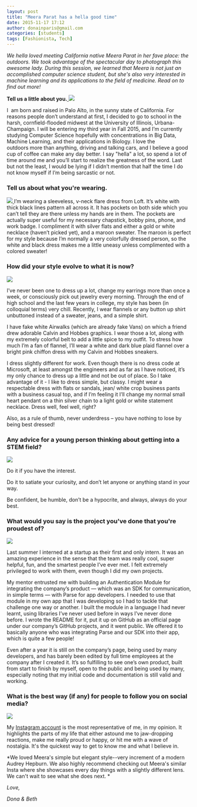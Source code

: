 ```yaml
---
layout: post
title: "Meera Parat has a hella good time"
date: 2015-11-17 17:12
author: donainparis@gmail.com
categories: [students]
tags: [Fashionista, Tech]
---
```


*We hella loved meeting California native Meera Parat in her fave place: the outdoors. We took advantage of the spectacular day to photograph this awesome lady. During this session, we learned that Meera is not just an accomplished computer science student, but she's also very interested in machine learning and its applications to the field of medicine. Read on to find out more!*

**Tell us a little about you.**[ ](http://www.fibonaccisequinsblog.com/wp-content/uploads/2015/10/IMG_3523.jpg) [![](http://www.fibonaccisequinsblog.com/wp-content/uploads/2015/10/IMG_3627-683x1024.jpg)](http://www.fibonaccisequinsblog.com/wp-content/uploads/2015/10/IMG_3627.jpg)

I  am born and raised in Palo Alto, in the sunny state of California. For reasons people don’t understand at first, I decided to go to school in the harsh, cornfield-flooded midwest at the University of Illinois, Urbana-Champaign. I will be entering my third year in Fall 2015, and I’m currently studying Computer Science hopefully with concentrations in Big Data, Machine Learning, and their applications in Biology. I love the outdoors more than anything, driving and talking cars, and I believe a good cup of coffee can make any day better. I say "hella" a lot, so spend a lot of time around me and you’ll start to realize the greatness of the word. Last but not the least, I would be lying if I didn’t mention that half the time I do not know myself if I’m being sarcastic or not.

### Tell us about what you're wearing.

[![](http://www.fibonaccisequinsblog.com/wp-content/uploads/2015/10/IMG_3517-682x1024.jpg) 
](http://www.fibonaccisequinsblog.com/wp-content/uploads/2015/10/IMG_3397.jpg)I’m wearing a sleeveless, v-neck flare dress from Loft. It’s white with thick black lines pattern all across it. It has pockets on both side which you can’t tell they are there unless my hands are in them. The pockets are actually super useful for my necessary chapstick, bobby pins, phone, and work badge. I compliment it with silver flats and either a gold or white necklace (haven’t picked yet), and a maroon sweater. The maroon is perfect for my style because I’m normally a very colorfully dressed person, so the white and black dress makes me a little uneasy unless complimented with a colored sweater!

### How did your style evolve to what it is now?

[![](http://www.fibonaccisequinsblog.com/wp-content/uploads/2015/10/IMG_3381-1024x683.jpg)](http://www.fibonaccisequinsblog.com/wp-content/uploads/2015/10/IMG_3381.jpg)

I’ve never been one to dress up a lot, change my earrings more than once a week, or consciously pick out jewelry every morning. Through the end of high school and the last few years in college, my style has been (in colloquial terms) very chill. Recently, I wear flannels or any button up shirt unbuttoned instead of a sweater, jeans, and a simple shirt.

I have fake white Airwalks (which are already fake Vans) on which a friend drew adorable Calvin and Hobbes graphics. I wear those a lot, along with my extremely colorful belt to add a little spice to my outfit. To stress how much I’m a fan of flannel, I’ll wear a white and dark blue plaid flannel over a bright pink chiffon dress with my Calvin and Hobbes sneakers.

I dress slightly different for work. Even though there is no dress code at Microsoft, at least amongst the engineers and as far as I have noticed, it’s my only chance to dress up a little and not be out of place. So I take advantage of it - I like to dress simple, but classy. I might wear a respectable dress with flats or sandals, jean/ white crop business pants with a business casual top, and if I’m feeling it I’ll change my normal small heart pendant on a thin silver chain to a light gold or white statement necklace. Dress well, feel well, right?

Also, as a rule of thumb, never underdress – you have nothing to lose by being best dressed!

### Any advice for a young person thinking about getting into a STEM field?

[![](http://www.fibonaccisequinsblog.com/wp-content/uploads/2015/10/IMG_3523-683x1024.jpg)](http://www.fibonaccisequinsblog.com/wp-content/uploads/2015/10/IMG_3523.jpg)

Do it if you have the interest.

Do it to satiate your curiosity, and don’t let anyone or anything stand in your way.

Be confident, be humble, don’t be a hypocrite, and always, always do your best.

### What would you say is the project you've done that you're proudest of?

[![](http://www.fibonaccisequinsblog.com/wp-content/uploads/2015/10/IMG_3386-683x1024.jpg)](http://www.fibonaccisequinsblog.com/wp-content/uploads/2015/10/IMG_3386-683x1024.jpg)

Last summer I interned at a startup as their first and only intern. It was an amazing experience in the sense that the team was really cool, super helpful, fun, and the smartest people I’ve ever met. I felt extremely privileged to work with them, even though I did my own projects.

My mentor entrusted me with building an Authentication Module for integrating the company’s product — which was an SDK for communication, in simple terms — with Parse for app developers. I needed to use that module in my own app that I was developing so I had to tackle that challenge one way or another. I built the module in a language I had never learnt, using libraries I’ve never used before in ways I’ve never done before. I wrote the README for it, put it up on GitHub as an official page under our company’s GitHub projects, and it went public. We offered it to basically anyone who was integrating Parse and our SDK into their app, which is quite a few people!

Even after a year it is still on the company’s page, being used by many developers, and has barely been edited by full time employees at the company after I created it. It’s so fulfilling to see one’s own product, built from start to finish by myself, open to the public and being used by many, especially noting that my initial code and documentation is still valid and working.

### What is the best way (if any) for people to follow you on social media?
[![](http://www.fibonaccisequinsblog.com/wp-content/uploads/2015/10/IMG_3397-683x1024.jpg)](http://www.fibonaccisequinsblog.com/wp-content/uploads/2015/10/IMG_3517.jpg)

My [Instagram account](https://instagram.com/meeraparat/) is the most representative of me, in my opinion. It highlights the parts of my life that either astound me to jaw-dropping reactions, make me really proud or happy, or hit me with a wave of nostalgia. It's the quickest way to get to know me and what I believe in.

*We loved Meera's simple but elegant style--very increment of a modern Audrey Hepburn. We also highly recommend checking out Meera's similar Insta where she showcases every day things with a slightly different lens. We can't wait to see what she does next. *

*Love,*

*Dona & Beth*
